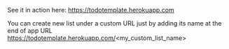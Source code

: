 See it in action here: https://todotemplate.herokuapp.com    

You can create new list under a custom URL just by adding its name at the end of app URL https://todotemplate.herokuapp.com/<my_custom_list_name>
